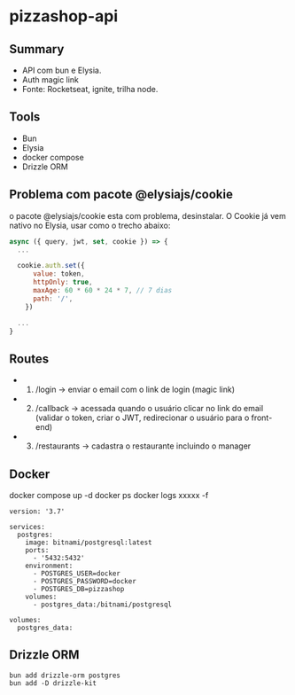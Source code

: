 # pizzashop-api

## Summary
- API com bun e Elysia.
- Auth magic link
- Fonte: Rocketseat, ignite, trilha node.

## Tools
 - Bun
 - Elysia
 - docker compose
 - Drizzle ORM
 
## Problema com pacote @elysiajs/cookie
o pacote @elysiajs/cookie esta com problema, desinstalar.
O Cookie já vem nativo no Elysia, usar como o trecho abaixo:
``` javascript 
async ({ query, jwt, set, cookie }) => {
  ...

  cookie.auth.set({
      value: token,
      httpOnly: true,
      maxAge: 60 * 60 * 24 * 7, // 7 dias
      path: '/',
    })

  ...
}
```

## Routes 
- 1. /login -> enviar o email com o link de login (magic link)
- 2. /callback -> acessada quando o usuário clicar no link do email (validar o token, criar o JWT, redirecionar o usuário para o front-end)
- 3. /restaurants -> cadastra o restaurante incluindo o manager

## Docker
docker compose up -d
docker ps
docker logs xxxxx -f 

```code
version: '3.7'

services:
  postgres:
    image: bitnami/postgresql:latest
    ports:
      - '5432:5432'
    environment:
      - POSTGRES_USER=docker
      - POSTGRES_PASSWORD=docker
      - POSTGRES_DB=pizzashop
    volumes:
      - postgres_data:/bitnami/postgresql

volumes:
  postgres_data:
```
## Drizzle ORM

```shell
bun add drizzle-orm postgres
bun add -D drizzle-kit
```